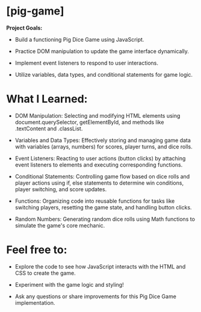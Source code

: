 # [pig-game]

**Project Goals:**

* Build a functioning Pig Dice Game using JavaScript.

* Practice DOM manipulation to update the game interface dynamically.

* Implement event listeners to respond to user interactions.

* Utilize variables, data types, and conditional statements for game logic.

# What I Learned:

* DOM Manipulation: Selecting and modifying HTML elements using document.querySelector, getElementById, and methods like .textContent and .classList.

* Variables and Data Types: Effectively storing and managing game data with variables (arrays, numbers) for scores, player turns, and dice rolls.

* Event Listeners: Reacting to user actions (button clicks) by attaching event listeners to elements and executing corresponding functions.

* Conditional Statements: Controlling game flow based on dice rolls and player actions using if, else statements to determine win conditions, player switching, and score updates.

* Functions: Organizing code into reusable functions for tasks like switching players, resetting the game state, and handling button clicks.

* Random Numbers: Generating random dice rolls using Math functions to simulate the game's core mechanic.

# Feel free to:

* Explore the code to see how JavaScript interacts with the HTML and CSS to create the game.

* Experiment with the game logic and styling!

* Ask any questions or share improvements for this Pig Dice Game implementation.

